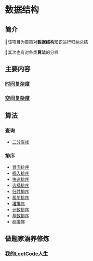 数据结构
====

简介
----
💌该项目为策策对**数据结构**知识进行归纳总结

💌其次也有对各类**算法**的分析

主要内容
----

### [时间复杂度][time]

### [空间复杂度][space]

[time]:www.baidu.com
[space]:www.baidu.com


算法
----
### 查询
* [二分查找][binary]

[binary]:https://github.com/occlive/DataStructure/blob/master/2.%20%E6%9F%A5%E8%AF%A2/%E4%BA%8C%E5%88%86%E6%9F%A5%E6%89%BE%E6%B3%95.md

### 排序
* [冒泡排序][sort_bubble]
* [插入排序][sort_insert]
* [快速排序][sort_quick]
* [选择排序][sort_select]
* [归并排序][sort_merge]
* [希尔排序][sort_shell]
* [堆排序][sort_heap]
* [计数排序][sort_count]
* [基数排序][sort_radix]
* [桶排序][sort_bucket]

[sort_bubble]:www.baidu.com
[sort_insert]:www.baidu.com
[sort_quick]:www.baidu.com
[sort_select]:www.baidu.com
[sort_merge]:www.baidu.com
[sort_shell]:www.baidu.com
[sort_heap]:www.baidu.com
[sort_count]:www.baidu.com
[sort_radix]:www.baidu.com
[sort_bucket]:www.baidu.com

做题家涵养修炼
----

### [我的LeetCode人生][leetcodelife]

[leetcodelife]:https://github.com/occlive/LeetCode_Java
